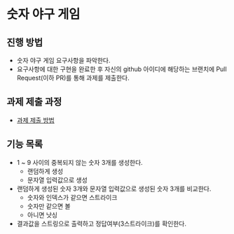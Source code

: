 # 숫자 야구 게임
## 진행 방법
* 숫자 야구 게임 요구사항을 파악한다.
* 요구사항에 대한 구현을 완료한 후 자신의 github 아이디에 해당하는 브랜치에 Pull Request(이하 PR)를 통해 과제를 제출한다.

## 과제 제출 과정
* [과제 제출 방법](https://github.com/next-step/nextstep-docs/tree/master/precourse)

## 기능 목록
* 1 ~ 9 사이의 중복되지 않는 숫자 3개를 생성한다.
    * 랜덤하게 생성
    * 문자열 입력값으로 생성
* 랜덤하게 생성된 숫자 3개와 문자열 입력값으로 생성된 숫자 3개를 비교한다.
    * 숫자와 인덱스가 같으면 스트라이크
    * 숫자만 같으면 볼
    * 아니면 낫싱
* 결과값을 스트링으로 출력하고 정답여부(3스트라이크)를 확인한다.